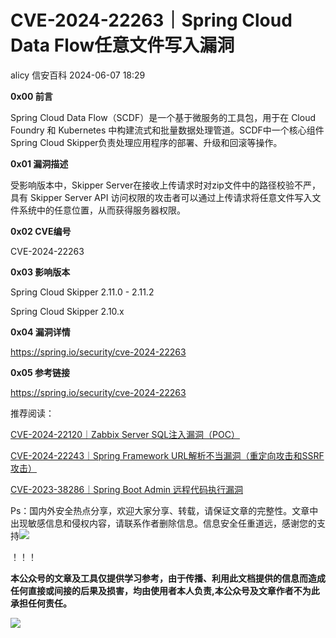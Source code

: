 #  CVE-2024-22263｜Spring Cloud Data Flow任意文件写入漏洞   
alicy  信安百科   2024-06-07 18:29  
  
**0x00 前言**  
  
  
Spring Cloud Data Flow（SCDF）是一个基于微服务的工具包，用于在 Cloud Foundry 和 Kubernetes 中构建流式和批量数据处理管道。SCDF中一个核心组件Spring Cloud Skipper负责处理应用程序的部署、升级和回滚等操作。  
  
  
  
**0x01 漏洞描述**  
  
  
受影响版本中，Skipper Server在接收上传请求时对zip文件中的路径校验不严，具有 Skipper Server API 访问权限的攻击者可以通过上传请求将任意文件写入文件系统中的任意位置，从而获得服务器权限。  
  
  
  
**0x02 CVE编号**  
  
  
CVE-2024-22263  
  
  
  
**0x03 影响版本**  
  
  
Spring Cloud Skipper 2.11.0 - 2.11.2  
  
Spring Cloud Skipper 2.10.x  
  
  
  
**0x04 漏洞详情**  
  
  
https://spring.io/security/cve-2024-22263  
  
  
  
**0x05 参考链接**  
  
  
https://spring.io/security/cve-2024-22263  
  
  
  
  
推荐阅读：  
  
  
[CVE-2024-22120｜Zabbix Server SQL注入漏洞（POC）](http://mp.weixin.qq.com/s?__biz=Mzg2ODcxMjYzMA==&mid=2247485330&idx=1&sn=bb73073b980cf1d08521894426b87ce3&chksm=cea96e4bf9dee75dd070ad646a83523babf954302a232d0291b9ca3db7783e13e9db60d449ef&scene=21#wechat_redirect)  
  
  
  
[CVE-2024-22243｜Spring Framework URL解析不当漏洞（重定向攻击和SSRF攻击）](http://mp.weixin.qq.com/s?__biz=Mzg2ODcxMjYzMA==&mid=2247484906&idx=1&sn=a022a4ad1a3a0f48f737fd0dedc2c33a&chksm=cea96c33f9dee525cd3f07678189b9c4ba4b1d7af9e9b4a9eab9734f55337aceb44d5232fd3d&scene=21#wechat_redirect)  
  
  
  
[CVE-2023-38286｜Spring Boot Admin 远程代码执行漏洞](http://mp.weixin.qq.com/s?__biz=Mzg2ODcxMjYzMA==&mid=2247484419&idx=1&sn=fbc03d7719084ac98d3835a42108b91a&chksm=cea96ddaf9dee4cc15faa4a64faf8618083c32f98c4c5d3732d1e5f9f1ee93877df1eb559c62&scene=21#wechat_redirect)  
  
  
  
  
  
Ps：国内外安全热点分享，欢迎大家分享、转载，请保证文章的完整性。文章中出现敏感信息和侵权内容，请联系作者删除信息。信息安全任重道远，感谢您的支持![](https://mmbiz.qpic.cn/mmbiz_png/Whm7t4Je6urTIficI8UhQibwpYWx4ic7Bk40AJlXrgx3icofWCbd5cbJFheld132R8exvlHnicn0AUjHLmVok4wV9qA/640?wx_fmt=png&wxfrom=5&wx_lazy=1&wx_co=1 "")  
  
！！！  
  
  
**本公众号的文章及工具仅提供学习参考，由于传播、利用此文档提供的信息而造成任何直接或间接的后果及损害，均由使用者本人负责,本公众号及文章作者不为此承担任何责任。**  
  
![](https://mmbiz.qpic.cn/mmbiz_png/Whm7t4Je6uqQ24S6worK6npevNP8p1uPc9jQeMAib2iaibBnibOzFaIbD0KlvsEtUAmL3xdbJJnWk74Y1KfBcIazzw/640?wx_fmt=png "")  
  
  
